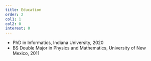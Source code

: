 ```yaml
---
title: Education
order: 2
col1: 1
col2: 0
interest: 0
---
```


* PhD in Informatics, Indiana University, 2020
* BS Double Major in Physics and Mathematics, University of New Mexico, 2011
